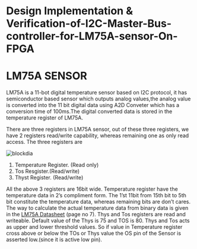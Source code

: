 #  Design  Implementation & Verification-of-I2C-Master-Bus-controller-for-LM75A-sensor-On-FPGA

# LM75A SENSOR

LM75A is a 11-bot digital temperature sensor based on I2C protocol, it has semiconductor based sensor which outputs analog 
values,the analog value is converted  into the 11 bit digital data using A2D Conveter which has a conversion time
of 100ms.The digital converted data  is stored in the temperature register of LM75A.

There are three registers in LM75A sensor, out of these three registers, we have 2 
registers read/write capability, whereas remaining one as only read access. The three 
registers are

![blockdia](https://github.com/kalai-rajan/Implementation-Verification-of-I2C-Master-Bus-controller-for-LM75A-sensor-On-FPGA/assets/127617640/91e63a10-be7f-43b9-880f-7e18c5ec11be)


1. Temperature Register. (Read only)
2. Tos Resgister.(Read/write)
3. Thyst Register. (Read/write)

All the above 3 registers are 16bit wide. Temperature register have the temperature data in 
2’s compliment form. The 1’st 11bit from 15th bit to 5th bit constitute the temperature data, 
whereas remaining bits are don’t cares. The way to calculate the actual temperature data from binary
data is given in the [LM75A Datasheet](https://www.nxp.com/docs/en/data-sheet/LM75A.pdf) (page no 7).
Thys and Tos registers are read and writeable. Default value of the Thys is 75 and TOS is 80.
Thys and Tos acts as upper and lower threshold values. So if value in Temperature register cross above 
or below the TOs or Thys value the OS pin of the Sensor is asserted low.(since it is active low pin).






